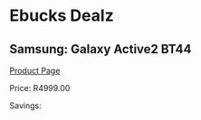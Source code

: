 
# Ebucks Dealz
## Samsung: Galaxy Active2 BT44
[Product Page](https://www.ebucks.com/web/shop/productSelected.do?prodId=1066497078&catId=842825135)

Price: R4999.00

Savings: 


	
